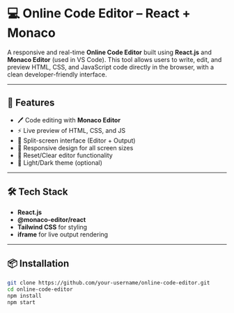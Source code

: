 # 💻 Online Code Editor – React + Monaco

A responsive and real-time **Online Code Editor** built using **React.js** and **Monaco Editor** (used in VS Code). This tool allows users to write, edit, and preview HTML, CSS, and JavaScript code directly in the browser, with a clean developer-friendly interface.

---

## 🚀 Features

- 🖊️ Code editing with **Monaco Editor**
- ⚡ Live preview of HTML, CSS, and JS
- 🎨 Split-screen interface (Editor + Output)
- 📱 Responsive design for all screen sizes
- 🧹 Reset/Clear editor functionality
- 🌙 Light/Dark theme (optional)

---

## 🛠️ Tech Stack

- **React.js**
- **@monaco-editor/react**
- **Tailwind CSS** for styling
- **iframe** for live output rendering

---

## 📦 Installation

```bash
git clone https://github.com/your-username/online-code-editor.git
cd online-code-editor
npm install
npm start
